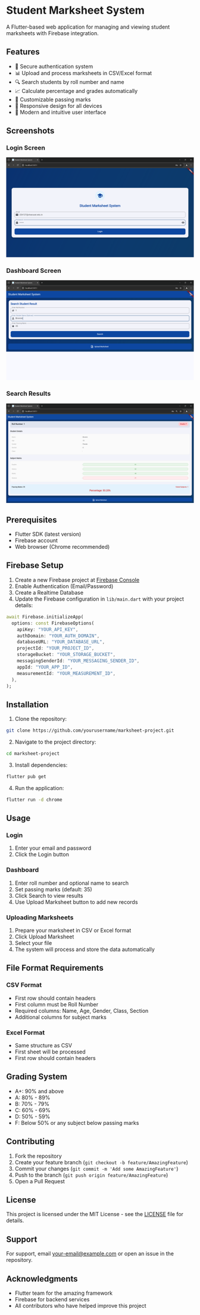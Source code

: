 # Student Marksheet System

A Flutter-based web application for managing and viewing student marksheets with Firebase integration.

## Features

- 🔐 Secure authentication system
- 📊 Upload and process marksheets in CSV/Excel format
- 🔍 Search students by roll number and name
- 📈 Calculate percentage and grades automatically
- 🎯 Customizable passing marks
- 📱 Responsive design for all devices
- 🌈 Modern and intuitive user interface

## Screenshots

### Login Screen
![Login Screen](screenshots/login_screen.png)

### Dashboard Screen
![Dashboard Screen](screenshots/dashboard_screen.png)

### Search Results
![Search Results](screenshots/search_results.png)

## Prerequisites

- Flutter SDK (latest version)
- Firebase account
- Web browser (Chrome recommended)

## Firebase Setup

1. Create a new Firebase project at [Firebase Console](https://console.firebase.google.com/)
2. Enable Authentication (Email/Password)
3. Create a Realtime Database
4. Update the Firebase configuration in `lib/main.dart` with your project details:

```dart
await Firebase.initializeApp(
  options: const FirebaseOptions(
    apiKey: "YOUR_API_KEY",
    authDomain: "YOUR_AUTH_DOMAIN",
    databaseURL: "YOUR_DATABASE_URL",
    projectId: "YOUR_PROJECT_ID",
    storageBucket: "YOUR_STORAGE_BUCKET",
    messagingSenderId: "YOUR_MESSAGING_SENDER_ID",
    appId: "YOUR_APP_ID",
    measurementId: "YOUR_MEASUREMENT_ID",
  ),
);
```

## Installation

1. Clone the repository:
```bash
git clone https://github.com/yourusername/marksheet-project.git
```

2. Navigate to the project directory:
```bash
cd marksheet-project
```

3. Install dependencies:
```bash
flutter pub get
```

4. Run the application:
```bash
flutter run -d chrome
```

## Usage

### Login
1. Enter your email and password
2. Click the Login button

### Dashboard
1. Enter roll number and optional name to search
2. Set passing marks (default: 35)
3. Click Search to view results
4. Use Upload Marksheet button to add new records

### Uploading Marksheets
1. Prepare your marksheet in CSV or Excel format
2. Click Upload Marksheet
3. Select your file
4. The system will process and store the data automatically

## File Format Requirements

### CSV Format
- First row should contain headers
- First column must be Roll Number
- Required columns: Name, Age, Gender, Class, Section
- Additional columns for subject marks

### Excel Format
- Same structure as CSV
- First sheet will be processed
- First row should contain headers

## Grading System

- A+: 90% and above
- A: 80% - 89%
- B: 70% - 79%
- C: 60% - 69%
- D: 50% - 59%
- F: Below 50% or any subject below passing marks

## Contributing

1. Fork the repository
2. Create your feature branch (`git checkout -b feature/AmazingFeature`)
3. Commit your changes (`git commit -m 'Add some AmazingFeature'`)
4. Push to the branch (`git push origin feature/AmazingFeature`)
5. Open a Pull Request

## License

This project is licensed under the MIT License - see the [LICENSE](LICENSE) file for details.

## Support

For support, email your-email@example.com or open an issue in the repository.

## Acknowledgments

- Flutter team for the amazing framework
- Firebase for backend services
- All contributors who have helped improve this project
